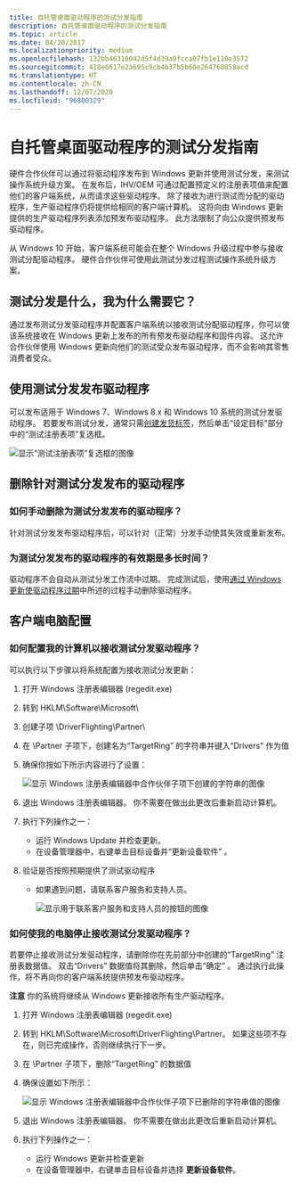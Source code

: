 ```yaml
---
title: 自托管桌面驱动程序的测试分发指南
description: 自托管桌面驱动程序的测试分发指南
ms.topic: article
ms.date: 04/20/2017
ms.localizationpriority: medium
ms.openlocfilehash: 132bb46310042d5f4d39a9fcca07fb1e110e3572
ms.sourcegitcommit: 418e6617e2a695c9cb4b37b5b60e264760858acd
ms.translationtype: HT
ms.contentlocale: zh-CN
ms.lasthandoff: 12/07/2020
ms.locfileid: "96800329"
---
```

# <a name="test-distribution-guidance-to-self-host-desktop-drivers"></a>自托管桌面驱动程序的测试分发指南


硬件合作伙伴可以通过将驱动程序发布到 Windows 更新并使用测试分发，来测试操作系统升级方案。 在发布后，IHV/OEM 可通过配置预定义的注册表项值来配置他们的客户端系统，从而请求这些驱动程序。 除了接收为进行测试而分配的驱动程序，生产驱动程序仍将提供给相同的客户端计算机。 这将向由 Windows 更新提供的生产驱动程序列表添加预发布驱动程序。 此方法限制了向公众提供预发布驱动程序。

从 Windows 10 开始，客户端系统可能会在整个 Windows 升级过程中参与接收测试分配驱动程序。 硬件合作伙伴可使用此测试分发过程测试操作系统升级方案。

## <a name="span-idwhat_is_test_distribution__and_why_do_i_need_it_spanspan-idwhat_is_test_distribution__and_why_do_i_need_it_spanspan-idwhat_is_test_distribution__and_why_do_i_need_it_spanwhat-is-test-distribution-and-why-do-i-need-it"></a><span id="What_is_test_distribution__and_why_do_I_need_it_"></span><span id="what_is_test_distribution__and_why_do_i_need_it_"></span><span id="WHAT_IS_TEST_DISTRIBUTION__AND_WHY_DO_I_NEED_IT_"></span>测试分发是什么，我为什么需要它？


通过发布测试分发驱动程序并配置客户端系统以接收测试分配驱动程序，你可以使该系统接收在 Windows 更新上发布的所有预发布驱动程序和固件内容。 这允许合作伙伴使用 Windows 更新向他们的测试受众发布驱动程序，而不会影响其零售消费者受众。

## <a name="span-idpublishing_drivers_with_test_distributionspanspan-idpublishing_drivers_with_test_distributionspanspan-idpublishing_drivers_with_test_distributionspanpublishing-drivers-with-test-distribution"></a><span id="Publishing_drivers_with_test_distribution"></span><span id="publishing_drivers_with_test_distribution"></span><span id="PUBLISHING_DRIVERS_WITH_TEST_DISTRIBUTION"></span>使用测试分发发布驱动程序


可以发布适用于 Windows 7、Windows 8.x 和 Windows 10 系统的测试分发驱动程序。 若要发布测试分发，通常只需[创建发货标签](manage-driver-distribution-by-submission.md)，然后单击“设定目标”部分中的“测试注册表项”复选框。

![显示“测试注册表项”复选框的图像](images/test-registry-key-checkbox.png)

## <a name="span-idremoving_drivers_published_for_test_distributionspanspan-idremoving_drivers_published_for_test_distributionspanspan-idremoving_drivers_published_for_test_distributionspanremoving-drivers-published-for-test-distribution"></a><span id="Removing_drivers_published_for_test_distribution"></span><span id="removing_drivers_published_for_test_distribution"></span><span id="REMOVING_DRIVERS_PUBLISHED_FOR_TEST_DISTRIBUTION"></span>删除针对测试分发发布的驱动程序


### <a name="span-idhow_do_i_manually_remove_my_driver_published_for_test_distribution_spanspan-idhow_do_i_manually_remove_my_driver_published_for_test_distribution_spanspan-idhow_do_i_manually_remove_my_driver_published_for_test_distribution_spanhow-do-i-manually-remove-my-driver-published-for-test-distribution"></a><span id="How_do_I_manually_remove_my_driver_published_for_test_distribution_"></span><span id="how_do_i_manually_remove_my_driver_published_for_test_distribution_"></span><span id="HOW_DO_I_MANUALLY_REMOVE_MY_DRIVER_PUBLISHED_FOR_TEST_DISTRIBUTION_"></span>如何手动删除为测试分发发布的驱动程序？

针对测试分发发布驱动程序后，可以针对（正常）分发手动使其失效或重新发布。

### <a name="span-idhow_long_does_my_driver_published_for_test_distribution_last_spanspan-idhow_long_does_my_driver_published_for_test_distribution_last_spanspan-idhow_long_does_my_driver_published_for_test_distribution_last_spanhow-long-does-my-driver-published-for-test-distribution-last"></a><span id="How_long_does_my_driver_published_for_test_distribution_last_"></span><span id="how_long_does_my_driver_published_for_test_distribution_last_"></span><span id="HOW_LONG_DOES_MY_DRIVER_PUBLISHED_FOR_TEST_DISTRIBUTION_LAST_"></span>为测试分发发布的驱动程序的有效期是多长时间？

驱动程序不会自动从测试分发工作流中过期。 完成测试后，使用[通过 Windows 更新使驱动程序过期](expire-a-driver-from-windows-update.md)中所述的过程手动删除驱动程序。

## <a name="span-idclient_pc_configurationspanspan-idclient_pc_configurationspanspan-idclient_pc_configurationspanclient-pc-configuration"></a><span id="Client_PC_configuration"></span><span id="client_pc_configuration"></span><span id="CLIENT_PC_CONFIGURATION"></span>客户端电脑配置

### <a name="span-idhow_do_i_configure_my_machine_to_receive_test_distribution_drivers_spanspan-idhow_do_i_configure_my_machine_to_receive_test_distribution_drivers_spanspan-idhow_do_i_configure_my_machine_to_receive_test_distribution_drivers_spanhow-do-i-configure-my-machine-to-receive-test-distribution-drivers"></a><span id="How_do_I_configure_my_machine_to_receive_test_distribution_drivers_"></span><span id="how_do_i_configure_my_machine_to_receive_test_distribution_drivers_"></span><span id="HOW_DO_I_CONFIGURE_MY_MACHINE_TO_RECEIVE_TEST_DISTRIBUTION_DRIVERS_"></span>如何配置我的计算机以接收测试分发驱动程序？

可以执行以下步骤以将系统配置为接收测试分发更新：

1.  打开 Windows 注册表编辑器 (regedit.exe)
2.  转到 HKLM\\Software\\Microsoft\\
3.  创建子项 \\DriverFlighting\\Partner\\
4.  在 \\Partner 子项下，创建名为“TargetRing”  的字符串并键入“Drivers”  作为值
5.  确保你按如下所示内容进行了设置：

    ![显示 Windows 注册表编辑器中合作伙伴子项下创建的字符串的图像](images/registry-editor-drivers.png)

6.  退出 Windows 注册表编辑器。 你不需要在做出此更改后重新启动计算机。
7.  执行下列操作之一：
    -   运行 Windows Update 并检查更新。
    -   在设备管理器中，右键单击目标设备并“更新设备软件”  。
8.  验证是否按照预期提供了测试驱动程序

    -   如果遇到问题，请联系客户服务和支持人员。

        ![显示用于联系客户服务和支持人员的按钮的图像](images/dashboard-help-button.png)

### <a name="span-idhow_do_i_stop_my_pc_from_receiving_test_distribution_drivers_spanspan-idhow_do_i_stop_my_pc_from_receiving_test_distribution_drivers_spanspan-idhow_do_i_stop_my_pc_from_receiving_test_distribution_drivers_spanhow-do-i-stop-my-pc-from-receiving-test-distribution-drivers"></a><span id="How_do_I_stop_my_PC_from_receiving_test_distribution_drivers_"></span><span id="how_do_i_stop_my_pc_from_receiving_test_distribution_drivers_"></span><span id="HOW_DO_I_STOP_MY_PC_FROM_RECEIVING_TEST_DISTRIBUTION_DRIVERS_"></span>如何使我的电脑停止接收测试分发驱动程序？

若要停止接收测试分发驱动程序，请删除你在先前部分中创建的“TargetRing”  注册表数据值。 双击“Drivers”  数据值将其删除，然后单击“确定”  。 通过执行此操作，将不再向你的客户端系统提供预发布驱动程序。

**注意**  你的系统将继续从 Windows 更新接收所有生产驱动程序。

 

1.  打开 Windows 注册表编辑器 (regedit.exe)
2.  转到 HKLM\\Software\\Microsoft\\DriverFlighting\\Partner。 如果这些项不存在，则已完成操作，否则继续执行下一步。
3.  在 \\Partner 子项下，删除“TargetRing”  的数据值
4.  确保设置如下所示：

    ![显示 Windows 注册表编辑器中合作伙伴子项下已删除的字符串值的图像](images/registry-editor-no-drivers.png)

5.  退出 Windows 注册表编辑器。 你不需要在做出此更改后重新启动计算机。
6.  执行下列操作之一：
    -   运行 Windows 更新并检查更新
    -   在设备管理器中，右键单击目标设备并选择 **更新设备软件**。

 

 





